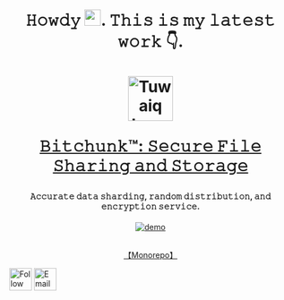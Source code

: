 <h1 align="center">
𝙷𝚘𝚠𝚍𝚢 <img src="https://github.com/TheDudeThatCode/TheDudeThatCode/blob/master/Assets/Hi.gif" width="29px">. 𝚃𝚑𝚒𝚜 𝚒𝚜 𝚖𝚢 𝚕𝚊𝚝𝚎𝚜𝚝 𝚠𝚘𝚛𝚔 👇.
<br/>
<br/>
<a href="https://bitchunk.co/" target="_blank"><img src="https://raw.githubusercontent.com/YounesAlturkey/bitchunk/main/frontend/public/logo.png" alt="Tuwaiq Logo" width="80"/></a>

<a href="https://bitchunk.co/" target="_blank">𝙱𝚒𝚝𝚌𝚑𝚞𝚗𝚔™: 𝚂𝚎𝚌𝚞𝚛𝚎 𝙵𝚒𝚕𝚎 𝚂𝚑𝚊𝚛𝚒𝚗𝚐 𝚊𝚗𝚍 𝚂𝚝𝚘𝚛𝚊𝚐𝚎</a>

</h1>
<h4 align="center">𝙰𝚌𝚌𝚞𝚛𝚊𝚝𝚎 𝚍𝚊𝚝𝚊 𝚜𝚑𝚊𝚛𝚍𝚒𝚗𝚐, 𝚛𝚊𝚗𝚍𝚘𝚖 𝚍𝚒𝚜𝚝𝚛𝚒𝚋𝚞𝚝𝚒𝚘𝚗, 𝚊𝚗𝚍 𝚎𝚗𝚌𝚛𝚢𝚙𝚝𝚒𝚘𝚗 𝚜𝚎𝚛𝚟𝚒𝚌𝚎.</h4>


<div align="center">
  <a href="https://bitchunk.co/" target="_blank"><img src="https://raw.githubusercontent.com/younes-alturkey/bitchunk.co/main/frontend/src/assets/img/demo.gif" alt="demo"/></a>
  </br>
  </br>
  
  [【Monorepo】](https://github.com/younes-alturkey/bitchunk.co)
  
</div> 


[<img src="https://raw.githubusercontent.com/Raymo111/Raymo111/master/socials/linkedin.png" height="40em" align="center" alt="Follow Younes on LinkedIn" title="Follow Younes on LinkedIn"/>](https://www.linkedin.com/in/younes-alturkey)
[<img src="https://img.icons8.com/fluent/48/000000/email-open.png" height="40em" align="center" alt="Email Younes" title="Email Younes Alturkey"/>](mailto:hi@younesalturkey.sa)
